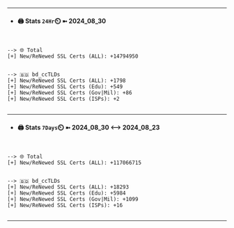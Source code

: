

---
- #### 🖨️ **Stats** `24Hr`⏲️ ➼ 2024_08_30
```console


--> 🌐 Total
[+] New/ReNewed SSL Certs (ALL): +14794950


--> 🇧🇩 bd_ccTLDs
[+] New/ReNewed SSL Certs (ALL): +1798
[+] New/ReNewed SSL Certs (Edu): +549
[+] New/ReNewed SSL Certs (Gov|Mil): +86
[+] New/ReNewed SSL Certs (ISPs): +2


```

---
- #### 🖨️ **Stats** `7Days`⏲️ ➼ 2024_08_30 <--> 2024_08_23
```console


--> 🌐 Total
[+] New/ReNewed SSL Certs (ALL): +117066715


--> 🇧🇩 bd_ccTLDs
[+] New/ReNewed SSL Certs (ALL): +18293
[+] New/ReNewed SSL Certs (Edu): +5984
[+] New/ReNewed SSL Certs (Gov|Mil): +1099
[+] New/ReNewed SSL Certs (ISPs): +16


```

---

